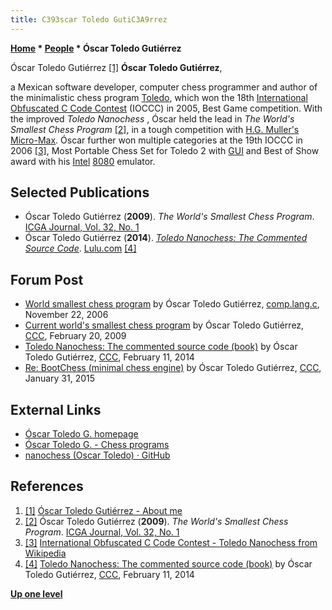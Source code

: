 ```yaml
---
title: C393scar Toledo GutiC3A9rrez
---
```

**[Home](Home "Home") * [People](People "People") * Óscar Toledo Gutiérrez**

[](File:Oscar_toledo_g.jpg) Óscar Toledo Gutiérrez <a id="cite-note-1" href="#cite-ref-1">[1]</a>
**Óscar Toledo Gutiérrez**,

a Mexican software developer, computer chess programmer and author of the minimalistic chess program [Toledo](Toledo "Toledo"), which won the 18th [International Obfuscated C Code Contest](https://en.wikipedia.org/wiki/International_Obfuscated_C_Code_Contest) (IOCCC) in 2005, Best Game competition.
With the improved *Toledo Nanochess* , Óscar held the lead in *The World's Smallest Chess Program* <a id="cite-note-2" href="#cite-ref-2">[2]</a>, in a tough competition with [H.G. Muller's](Harm_Geert_Muller "Harm Geert Muller") [Micro-Max](Micro-Max "Micro-Max").
Óscar further won multiple categories at the 19th IOCCC in 2006 <a id="cite-note-3" href="#cite-ref-3">[3]</a>, Most Portable Chess Set for Toledo 2 with [GUI](GUI "GUI") and Best of Show award with his [Intel](Intel "Intel") [8080](8080 "8080") emulator.

## Selected Publications

- Óscar Toledo Gutiérrez (**2009**). *The World's Smallest Chess Program*. [ICGA Journal, Vol. 32, No. 1](ICGA_Journal#32_1 "ICGA Journal")
- Óscar Toledo Gutiérrez (**2014**). *[Toledo Nanochess: The Commented Source Code](https://nanochess.org/chess3.html)*. [Lulu.com](https://en.wikipedia.org/wiki/Lulu_%28company%29) <a id="cite-note-4" href="#cite-ref-4">[4]</a>

## Forum Post

- [World smallest chess program](http://groups.google.com/group/comp.lang.c/browse_frm/thread/19a9a3ada5f2791e) by Óscar Toledo Gutiérrez, [comp.lang.c](http://groups.google.com/group/comp.lang.c/topics), November 22, 2006
- [Current world's smallest chess program](http://www.talkchess.com/forum/viewtopic.php?topic_view=threads&p=250564&t=26622) by Óscar Toledo Gutiérrez, [CCC](CCC "CCC"), February 20, 2009
- [Toledo Nanochess: The commented source code (book)](http://www.talkchess.com/forum/viewtopic.php?t=51243) by Óscar Toledo Gutiérrez, [CCC](CCC "CCC"), February 11, 2014
- [Re: BootChess (minimal chess engine)](http://www.talkchess.com/forum/viewtopic.php?t=55125&start=9) by Óscar Toledo Gutiérrez, [CCC](CCC "CCC"), January 31, 2015

## External Links

- [Óscar Toledo G. homepage](https://nanochess.org/index.html)
- [Óscar Toledo G. - Chess programs](https://nanochess.org/chess.html)
- [nanochess (Oscar Toledo) · GitHub](https://github.com/nanochess)

## References

1. <a id="cite-ref-1" href="#cite-note-1">[1]</a> [Óscar Toledo Gutiérrez - About me](https://nanochess.org/author.html)
1. <a id="cite-ref-2" href="#cite-note-2">[2]</a> Óscar Toledo Gutiérrez (**2009**). *The World's Smallest Chess Program*. [ICGA Journal, Vol. 32, No. 1](ICGA_Journal#32_1 "ICGA Journal")
1. <a id="cite-ref-3" href="#cite-note-3">[3]</a> [International Obfuscated C Code Contest - Toledo Nanochess from Wikipedia](https://en.wikipedia.org/wiki/International_Obfuscated_C_Code_Contest#Toledo_Nanochess)
1. <a id="cite-ref-4" href="#cite-note-4">[4]</a> [Toledo Nanochess: The commented source code (book)](http://www.talkchess.com/forum/viewtopic.php?t=51243) by Óscar Toledo Gutiérrez, [CCC](CCC "CCC"), February 11, 2014

**[Up one level](People "People")**

